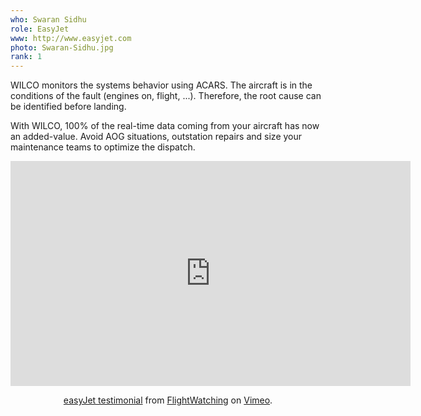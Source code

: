 ```yaml
---
who: Swaran Sidhu
role: EasyJet
www: http://www.easyjet.com
photo: Swaran-Sidhu.jpg
rank: 1
---
```

WILCO monitors the systems behavior using ACARS. The aircraft is in the conditions of the fault (engines on, flight, ...). Therefore, the root cause can be identified before landing.

With WILCO, 100% of the real-time data coming from your aircraft has now an added-value. Avoid AOG situations, outstation repairs and size your maintenance teams to optimize the dispatch.


<center><iframe src="https://player.vimeo.com/video/109104722" width="640" height="360" frameborder="0" webkitallowfullscreen mozallowfullscreen allowfullscreen></iframe>
<p><a href="https://vimeo.com/109104722">easyJet testimonial</a> from <a href="https://vimeo.com/flightwatching">FlightWatching</a> on <a href="https://vimeo.com">Vimeo</a>.</p>
</center>
